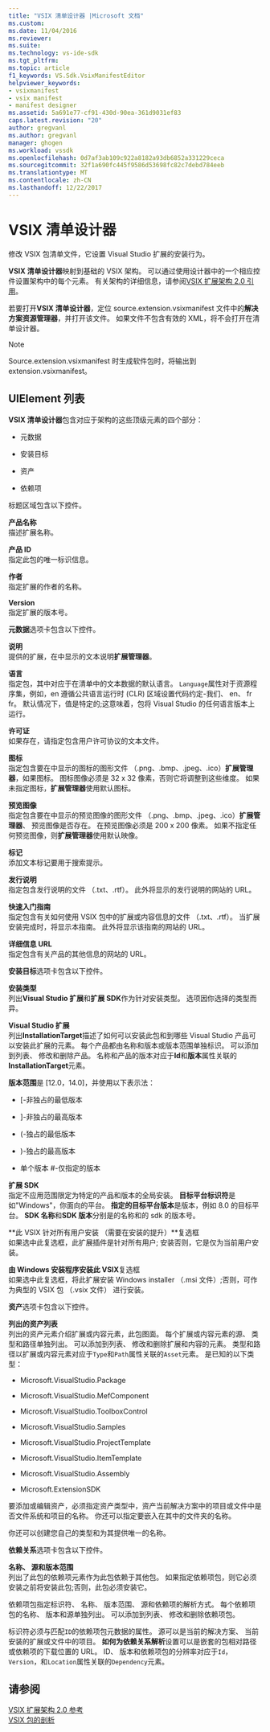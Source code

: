 ```yaml
---
title: "VSIX 清单设计器 |Microsoft 文档"
ms.custom: 
ms.date: 11/04/2016
ms.reviewer: 
ms.suite: 
ms.technology: vs-ide-sdk
ms.tgt_pltfrm: 
ms.topic: article
f1_keywords: VS.Sdk.VsixManifestEditor
helpviewer_keywords:
- vsixmanifest
- vsix manifest
- manifest designer
ms.assetid: 5a691e77-cf91-430d-90ea-361d9031ef83
caps.latest.revision: "20"
author: gregvanl
ms.author: gregvanl
manager: ghogen
ms.workload: vssdk
ms.openlocfilehash: 0d7af3ab109c922a8182a93db6852a331229ceca
ms.sourcegitcommit: 32f1a690fc445f9586d53698fc82c7debd784eeb
ms.translationtype: MT
ms.contentlocale: zh-CN
ms.lasthandoff: 12/22/2017
---
```

# <a name="vsix-manifest-designer"></a>VSIX 清单设计器
修改 VSIX 包清单文件，它设置 Visual Studio 扩展的安装行为。  
  
 **VSIX 清单设计器**映射到基础的 VSIX 架构。 可以通过使用设计器中的一个相应控件设置架构中的每个元素。 有关架构的详细信息，请参阅[VSIX 扩展架构 2.0 引用](../extensibility/vsix-extension-schema-2-0-reference.md)。  
  
 若要打开**VSIX 清单设计器**，定位 source.extension.vsixmanifest 文件中的**解决方案资源管理器**，并打开该文件。 如果文件不包含有效的 XML，将不会打开在清单设计器。  
  
> [!NOTE]
>  Source.extension.vsixmanifest 时生成软件包时，将输出到 extension.vsixmanifest。  
  
## <a name="uielement-list"></a>UIElement 列表  
 **VSIX 清单设计器**包含对应于架构的这些顶级元素的四个部分：  
  
-   元数据  
  
-   安装目标  
  
-   资产  
  
-   依赖项  
  
 标题区域包含以下控件。  
  
 **产品名称**  
 描述扩展名称。  
  
 **产品 ID**  
 指定此包的唯一标识信息。  
  
 **作者**  
 指定扩展的作者的名称。  
  
 **Version**  
 指定扩展的版本号。  
  
 **元数据**选项卡包含以下控件。  
  
 **说明**  
 提供的扩展，在中显示的文本说明**扩展管理器**。  
  
 **语言**  
 指定包，其中对应于在清单中的文本数据的默认语言。 `Language`属性对于资源程序集，例如，en 遵循公共语言运行时 (CLR) 区域设置代码约定-我们、 en、 fr fr。 默认情况下，值是特定的;这意味着，包将 Visual Studio 的任何语言版本上运行。  
  
 **许可证**  
 如果存在，请指定包含用户许可协议的文本文件。  
  
 **图标**  
 指定包含要在中显示的图标的图形文件 （.png、.bmp、.jpeg、.ico）**扩展管理器**，如果图标。 图标图像必须是 32 x 32 像素，否则它将调整到这些维度。 如果未指定图标，**扩展管理器**使用默认图标。  
  
 **预览图像**  
 指定包含要在中显示的预览图像的图形文件 （.png、.bmp、.jpeg、.ico）**扩展管理器**、 预览图像是否存在。 在预览图像必须是 200 x 200 像素。 如果不指定任何预览图像，则**扩展管理器**使用默认映像。  
  
 **标记**  
 添加文本标记要用于搜索提示。  
  
 **发行说明**  
 指定包含发行说明的文件 （.txt、.rtf）。 此外将显示的发行说明的网站的 URL。  
  
 **快速入门指南**  
 指定包含有关如何使用 VSIX 包中的扩展或内容信息的文件 （.txt、.rtf）。 当扩展安装完成时，将显示本指南。 此外将显示该指南的网站的 URL。  
  
 **详细信息 URL**  
 指定包含有关产品的其他信息的网站的 URL。  
  
 **安装目标**选项卡包含以下控件。  
  
 **安装类型**  
 列出**Visual Studio 扩展**和**扩展 SDK**作为针对安装类型。 选项因你选择的类型而异。  
  
 **Visual Studio 扩展**  
 列出**InstallationTarget**描述了如何可以安装此包和到哪些 Visual Studio 产品可以安装此扩展的元素。 每个产品都由名称和版本或版本范围单独标识。  可以添加到列表、 修改和删除产品。 名称和产品的版本对应于**Id**和**版本**属性关联的**InstallationTarget**元素。  
  
 **版本范围**是 [12.0，14.0]，并使用以下表示法：  
  
-   [-非独占的最低版本  
  
-   ]-非独占的最高版本  
  
-   (-独占的最低版本  
  
-   )-独占的最高版本  
  
-   单个版本 #-仅指定的版本  
  
 **扩展 SDK**  
 指定不应用范围限定为特定的产品和版本的全局安装。 **目标平台标识符**是如"Windows"，你面向的平台。 **指定的目标平台版本**是版本，例如 8.0 的目标平台。 **SDK 名称**和**SDK 版本**分别是的名称和的 sdk 的版本号。  
  
 **此 VSIX 针对所有用户安装 （需要在安装的提升）**复选框  
 如果选中此复选框，此扩展插件是针对所有用户; 安装否则，它是仅为当前用户安装。  
  
 **由 Windows 安装程序安装此 VSIX**复选框  
 如果选中此复选框，将此扩展安装 Windows installer （.msi 文件）;否则，可作为典型的 VSIX 包 （.vsix 文件） 进行安装。  
  
 **资产**选项卡包含以下控件。  
  
 **列出的资产列表**  
 列出的资产元素介绍扩展或内容元素，此包图面。 每个扩展或内容元素的源、 类型和路径单独列出。 可以添加到列表、 修改和删除扩展和内容的元素。 类型和路径以扩展或内容元素对应于`Type`和`Path`属性关联的`Asset`元素。 是已知的以下类型：  
  
-   Microsoft.VisualStudio.Package  
  
-   Microsoft.VisualStudio.MefComponent  
  
-   Microsoft.VisualStudio.ToolboxControl  
  
-   Microsoft.VisualStudio.Samples  
  
-   Microsoft.VisualStudio.ProjectTemplate  
  
-   Microsoft.VisualStudio.ItemTemplate  
  
-   Microsoft.VisualStudio.Assembly  
  
-   Microsoft.ExtensionSDK  
  
 要添加或编辑资产，必须指定资产类型中，资产当前解决方案中的项目或文件中是否文件系统和项目的名称。 你还可以指定要嵌入在其中的文件夹的名称。  
  
 你还可以创建您自己的类型和为其提供唯一的名称。  
  
 **依赖关系**选项卡包含以下控件。  
  
 **名称、 源和版本范围**  
 列出了此包的依赖项元素作为此包依赖于其他包。 如果指定依赖项包，则它必须安装之前将安装此包;否则，此包必须安装它。  
  
 依赖项包指定标识符、 名称、 版本范围、 源和依赖项的解析方式。 每个依赖项包的名称、 版本和源单独列出。 可以添加到列表、 修改和删除依赖项包。  
  
 标识符必须与匹配`ID`的依赖项包元数据的属性。 源可以是当前的解决方案、 当前安装的扩展或文件中的项目。 **如何为依赖关系解析**设置可以是嵌套的包相对路径或依赖项的下载位置的 URL。 ID、 版本和依赖项包的分辨率对应于`Id`， `Version`，和`Location`属性关联的`Dependency`元素。  
  
## <a name="see-also"></a>请参阅  
 [VSIX 扩展架构 2.0 参考](../extensibility/vsix-extension-schema-2-0-reference.md)   
 [VSIX 包的剖析](../extensibility/anatomy-of-a-vsix-package.md)